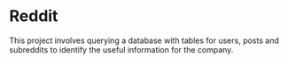 # Reddit
 This project involves querying a database with tables for users, posts and subreddits to identify the useful information for the company. 
